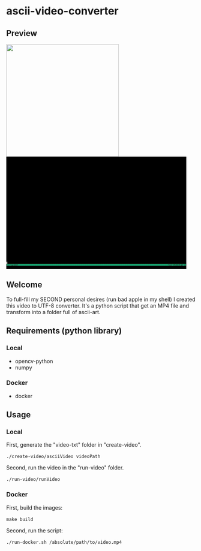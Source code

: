# ascii-video-converter

## Preview

<div style="display: table;">
	<img src="./assets/video.gif" style="display: block;" width="300" height="300" />
	<img src="./assets/ascii-video.gif" style="display: block;"width="480" height="300" />
</div>

## Welcome
To full-fill my SECOND personal desires (run bad apple in my shell) I created this video to UTF-8 converter. It's a python script that get an MP4 file and transform into a folder full of ascii-art.

## Requirements (python library)

### Local

- opencv-python
- numpy

### Docker

- docker

## Usage

### Local

First, generate the "video-txt" folder in "create-video".

```
./create-video/asciiVideo videoPath
```

Second, run the video in the "run-video" folder.

```
./run-video/runVideo
```

### Docker

First, build the images:

```
make build
```

Second, run the script:

```
./run-docker.sh /absolute/path/to/video.mp4
```
